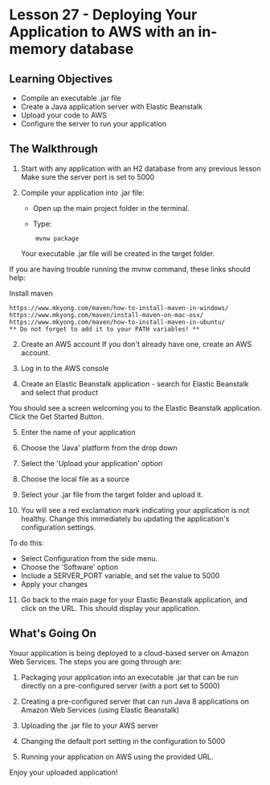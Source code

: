# Lesson 27 - Deploying Your Application to AWS with an in-memory database


## Learning Objectives 

* Compile an executable .jar file 
* Create a Java application server with Elastic Beanstalk 
* Upload your code to AWS 
* Configure the server to run your application 

## The Walkthrough 

1.  Start with any application with an H2 database from any previous lesson 
	Make sure the server port is set to 5000

2. Compile your application into .jar file: 

	* Open up the main project folder in the terminal. 
	
	* Type: 
	```ShellSession 
		mvnw package 
	```
	Your executable .jar file will be created in the target folder.

If you are having trouble running the mvnw command, these links  should help: 

Install maven

```
https://www.mkyong.com/maven/how-to-install-maven-in-windows/
https://www.mkyong.com/maven/install-maven-on-mac-osx/
https://www.mkyong.com/maven/how-to-install-maven-in-ubuntu/
** Do not forget to add it to your PATH variables! **

```

2. Create an AWS account 
   If you don't already have one, create an AWS account.

3. Log in to the AWS console 

4. Create an Elastic Beanstalk application - search for Elastic Beanstalk and select that product

You should see a screen welcoming you to the Elastic Beanstalk application. 
Click the Get Started Button. 

5. Enter the name of your application 

6. Choose the 'Java' platform from the drop down 

7. Select the 'Upload your application' option 

8. Choose the local file as a source 

9. Select your .jar file from the target folder and upload it. 

10. You will see a red exclamation mark indicating your application is not healthy. 
Change this immediately bu updating the application's configuration settings. 

To do this: 
* Select Configuration from the side menu. 
* Choose the 'Software' option 
* Include a SERVER_PORT variable, and set the value to 5000
* Apply your changes 

11. Go back to the main page for your Elastic Beanstalk application, and click on the URL. This should display your application. 

## What's Going On 

Youur application is being deployed to a cloud-based server on Amazon Web Services. The steps you are going through are: 

1. Packaging your application into an executable .jar that can be run directly on a pre-configured server (with a port set to 5000)

2. Creating a pre-configured server that can run Java 8 applications on Amazon Web Services (using Elastic Beanstalk)

3. Uploading the .jar file to your AWS server 

4. Changing the default port setting in the configuration to 5000 

5. Running your application on AWS using the provided URL. 

Enjoy your uploaded application! 
